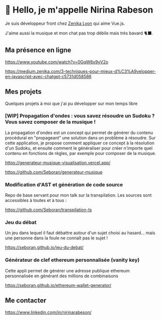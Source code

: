 # 👋 Hello, je m'appelle Nirina Rabeson

Je suis développeur front chez [Zenika Lyon](https://github.com/Zenika) qui aime Vue.js.

J'aime aussi la musique et mon chat pas trop débile mais très bavard 🐈‍⬛.

## Ma présence en ligne

https://www.youtube.com/watch?v=0GqW6x9yV2o

https://medium.zenika.com/3-techniques-pour-mieux-d%C3%A9velopper-en-javascript-avec-chatgpt-c5731d058586

## Mes projets

Quelques projets à moi que j'ai pu développer sur mon temps libre

### [WIP] Propagation d'ondes : vous savez résoudre un Sudoku ? Vous savez composer de la musique !

La propagation d'ondes est un concept qui permet de générer du contenu procédural en "propageant" une solution dans un problème à résoudre. Sur cette application, je propose comment appliquer ce concept à la résolution d'un Sudoku, et ensuite comment le généraliser pour créer n'importe quel contenu en fonctions de règles, par exemple pour composer de la musique.

https://generateur-musique-visualisation.vercel.app/

https://github.com/Seboran/generateur-musique

### Modification d'AST et génération de code source

Repo de base servant pour mon talk sur la transpilation. Les sources sont accessibles à toutes et à tous :

https://github.com/Seboran/transpilation-ts

### Jeu du débat

Un jeu dans lequel il faut débattre autour d'un sujet choisi au hasard... mais une personne dans la foule ne connaît pas le sujet !

https://seboran.github.io/jeu-du-debat/

### Générateur de clef ethereum personnalisée (vanity key)

Cette appli permet de générer une adresse publique ethereum personnalisée en générant des millions de combinaisons

https://seboran.github.io/ethereum-wallet-generator/

## Me contacter

<https://www.linkedin.com/in/nirinarabeson/>

<!---
Seboran/Seboran is a ✨ special ✨ repository because its `README.md` (this file) appears on your GitHub profile.
You can click the Preview link to take a look at your changes.
--->
